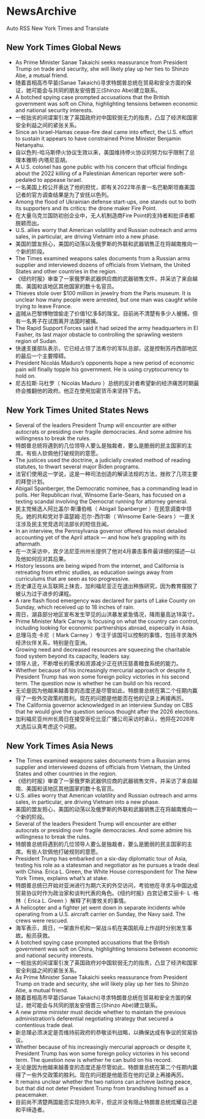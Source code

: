 # NewsArchive
Auto RSS New York Times and Translate

## New York Times Global News
* As Prime Minister Sanae Takaichi seeks reassurance from President Trump on trade and security, she will likely play up her ties to Shinzo Abe, a mutual friend.
* 随着首相高市早苗(Sanae Takaichi)寻求特朗普总统在贸易和安全方面的保证，她可能会与共同的朋友安倍晋三(Shinzo Abe)建立联系。
* A botched spying case prompted accusations that the British government was soft on China, highlighting tensions between economic and national security interests.
* 一桩拙劣的间谍案引发了英国政府对中国软弱无力的指责，凸显了经济和国家安全利益之间的紧张关系。
* Since an Israel-Hamas cease-fire deal came into effect, the U.S. effort to sustain it appears to have constrained Prime Minister Benjamin Netanyahu.
* 自以色列-哈马斯停火协议生效以来，美国维持停火协议的努力似乎限制了总理本雅明·内塔尼亚胡。
* A U.S. colonel has gone public with his concern that official findings about the 2022 killing of a Palestinian American reporter were soft-pedaled to appease Israel.
* 一名美国上校公开表达了他的担忧，即有关2022年杀害一名巴勒斯坦裔美国记者的官方调查结果是为了安抚以色列。
* Among the flood of Ukrainian defense start-ups, one stands out to both its supporters and its critics: the drone maker Fire Point.
* 在大量乌克兰国防初创企业中，无人机制造商Fire Point的支持者和批评者都脱颖而出。
* U.S. allies worry that American volatility and Russian outreach and arms sales, in particular, are driving Vietnam into a new phase.
* 美国的盟友担心，美国的动荡以及俄罗斯的外联和武器销售正在将越南推向一个新的阶段。
* The Times examined weapons sales documents from a Russian arms supplier and interviewed dozens of officials from Vietnam, the United States and other countries in the region.
* 《纽约时报》审查了一家俄罗斯武器供应商的武器销售文件，并采访了来自越南、美国和该地区其他国家的数十名官员。
* Thieves stole over $100 million in jewelry from the Paris museum. It is unclear how many people were arrested, but one man was caught while trying to leave France.
* 盗贼从巴黎博物馆偷走了价值1亿多$的珠宝。目前尚不清楚有多少人被捕，但有一名男子在试图离开法国时被捕。
* The Rapid Support Forces said it had seized the army headquarters in El Fasher, its last major obstacle to controlling the sprawling western region of Sudan.
* 快速支援部队表示，它已经占领了法希尔的军队总部，这是控制苏丹西部地区的最后一个主要障碍。
* President Nicolás Maduro’s opponents hope a new period of economic pain will finally topple his government. He is using cryptocurrency to hold on.
* 尼古拉斯·马杜罗（ Nicolás Maduro ）总统的反对者希望新的经济痛苦时期最终会推翻他的政府。他正在使用加密货币来坚持下去。

## New York Times United States News
* Several of the leaders President Trump will encounter are either autocrats or presiding over fragile democracies. And some admire his willingness to break the rules.
* 特朗普总统将遇到的几位领导人要么是独裁者，要么是脆弱的民主国家的主席。有些人钦佩他打破规则的意愿。
* The justices used the doctrine, a judicially created method of reading statutes, to thwart several major Biden programs.
* 法官们使用这一学说，这是一种司法创造的解读法规的方法，挫败了几项主要的拜登计划。
* Abigail Spanberger, the Democratic nominee, has a commanding lead in polls. Her Republican rival, Winsome Earle-Sears, has focused on a texting scandal involving the Democrat running for attorney general.
* 民主党候选人阿比盖尔·斯潘伯格（ Abigail Spanberger ）在民意调查中领先。她的共和党对手温瑟姆·厄尔-西尔斯（ Winsome Earle-Sears ）一直关注涉及民主党竞选司法部长的短信丑闻。
* In an interview, the Pennsylvania governor offered his most detailed accounting yet of the April attack — and how he’s grappling with its aftermath.
* 在一次采访中，宾夕法尼亚州州长提供了他对4月袭击事件最详细的描述—以及他如何应对其后果。
* History lessons are being wiped from the internet, and California is retreating from ethnic studies, as education swings away from curriculums that are seen as too progressive.
* 历史课正在从互联网上抹去，加利福尼亚正在退出种族研究，因为教育摆脱了被认为过于进步的课程。
* A rare flash flood emergency was declared for parts of Lake County on Sunday, which received up to 18 inches of rain.
* 周日，湖县部分地区宣布发生罕见的山洪暴发紧急情况，降雨量高达18英寸。
* Prime Minister Mark Carney is focusing on what the country can control, including looking for economic partnerships abroad, especially in Asia.
* 总理马克·卡尼（ Mark Carney ）专注于该国可以控制的事情，包括寻求海外经济伙伴关系，特别是在亚洲。
* Growing need and decreased resources are squeezing the charitable food system beyond its capacity, leaders say.
* 领导人说，不断增长的需求和资源减少正在挤压慈善粮食系统的能力。
* Whether because of his increasingly mercurial approach or despite it, President Trump has won some foreign policy victories in his second term. The question now is whether he can build on his record.
* 无论是因为他越来越善变的态度还是尽管如此，特朗普总统在第二个任期内赢得了一些外交政策的胜利。现在的问题是他能否在他的记录上再接再厉。
* The California governor acknowledged in an interview Sunday on CBS that he would give the question serious thought after the 2026 elections.
* 加利福尼亚州州长周日在接受哥伦比亚广播公司采访时承认，他将在2026年大选后认真考虑这个问题。

## New York Times Asia News
* The Times examined weapons sales documents from a Russian arms supplier and interviewed dozens of officials from Vietnam, the United States and other countries in the region.
* 《纽约时报》审查了一家俄罗斯武器供应商的武器销售文件，并采访了来自越南、美国和该地区其他国家的数十名官员。
* U.S. allies worry that American volatility and Russian outreach and arms sales, in particular, are driving Vietnam into a new phase.
* 美国的盟友担心，美国的动荡以及俄罗斯的外联和武器销售正在将越南推向一个新的阶段。
* Several of the leaders President Trump will encounter are either autocrats or presiding over fragile democracies. And some admire his willingness to break the rules.
* 特朗普总统将遇到的几位领导人要么是独裁者，要么是脆弱的民主国家的主席。有些人钦佩他打破规则的意愿。
* President Trump has embarked on a six-day diplomatic tour of Asia, testing his role as a statesman and negotiator as he pursues a trade deal with China. Erica L. Green, the White House correspondent for The New York Times, explains what’s at stake.
* 特朗普总统已开始对亚洲进行为期六天的外交访问，考验他在寻求与中国达成贸易协议时作为政治家和谈判代表的角色。《纽约时报》白宫记者艾丽卡· L ·格林（ Erica L. Green ）解释了利害攸关的事情。
* A helicopter and a fighter jet went down in separate incidents while operating from a U.S. aircraft carrier on Sunday, the Navy said. The crews were rescued.
* 海军表示，周日，一架直升机和一架战斗机在美国航母上作战时分别发生事故。船员获救。
* A botched spying case prompted accusations that the British government was soft on China, highlighting tensions between economic and national security interests.
* 一桩拙劣的间谍案引发了英国政府对中国软弱无力的指责，凸显了经济和国家安全利益之间的紧张关系。
* As Prime Minister Sanae Takaichi seeks reassurance from President Trump on trade and security, she will likely play up her ties to Shinzo Abe, a mutual friend.
* 随着首相高市早苗(Sanae Takaichi)寻求特朗普总统在贸易和安全方面的保证，她可能会与共同的朋友安倍晋三(Shinzo Abe)建立联系。
* A new prime minister must decide whether to maintain the previous administration’s deferential negotiating strategy that secured a contentious trade deal.
* 新总理必须决定是否维持前政府的恭敬谈判战略，以确保达成有争议的贸易协议。
* Whether because of his increasingly mercurial approach or despite it, President Trump has won some foreign policy victories in his second term. The question now is whether he can build on his record.
* 无论是因为他越来越善变的态度还是尽管如此，特朗普总统在第二个任期内赢得了一些外交政策的胜利。现在的问题是他能否在他的记录上再接再厉。
* It remains unclear whether the two nations can achieve lasting peace, but that did not deter President Trump from brandishing himself as a peacemaker.
* 目前尚不清楚两国能否实现持久和平，但这并没有阻止特朗普总统炫耀自己是和平缔造者。

